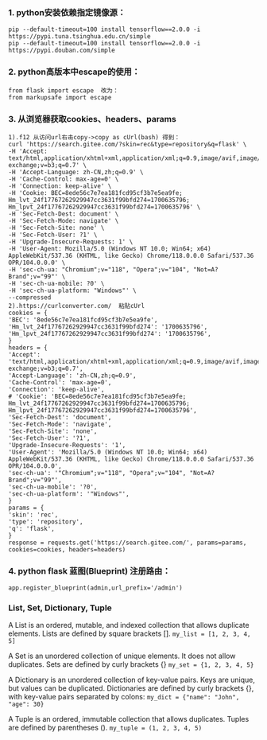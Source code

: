 ### 1. python安装依赖指定镜像源：
    pip --default-timeout=100 install tensorflow==2.0.0 -i https://pypi.tuna.tsinghua.edu.cn/simple
    pip --default-timeout=100 install tensorflow==2.0.0 -i https://pypi.douban.com/simple
### 2. python高版本中escape的使用：
    from flask import escape  改为：
    from markupsafe import escape
### 3. 从浏览器获取cookies、headers、params
    1).f12 从访问url右击copy->copy as cUrl(bash) 得到：
    curl 'https://search.gitee.com/?skin=rec&type=repository&q=flask' \
    -H 'Accept: text/html,application/xhtml+xml,application/xml;q=0.9,image/avif,image/webp,image/apng,*/*;q=0.8,application/signed-exchange;v=b3;q=0.7' \
    -H 'Accept-Language: zh-CN,zh;q=0.9' \
    -H 'Cache-Control: max-age=0' \
    -H 'Connection: keep-alive' \
    -H 'Cookie: BEC=8ede56c7e7ea181fcd95cf3b7e5ea9fe; Hm_lvt_24f17767262929947cc3631f99bfd274=1700635796; Hm_lpvt_24f17767262929947cc3631f99bfd274=1700635796' \
    -H 'Sec-Fetch-Dest: document' \
    -H 'Sec-Fetch-Mode: navigate' \
    -H 'Sec-Fetch-Site: none' \
    -H 'Sec-Fetch-User: ?1' \
    -H 'Upgrade-Insecure-Requests: 1' \
    -H 'User-Agent: Mozilla/5.0 (Windows NT 10.0; Win64; x64) AppleWebKit/537.36 (KHTML, like Gecko) Chrome/118.0.0.0 Safari/537.36 OPR/104.0.0.0' \
    -H 'sec-ch-ua: "Chromium";v="118", "Opera";v="104", "Not=A?Brand";v="99"' \
    -H 'sec-ch-ua-mobile: ?0' \
    -H 'sec-ch-ua-platform: "Windows"' \
    --compressed
    2).https://curlconverter.com/  粘贴cUrl
    cookies = {
    'BEC': '8ede56c7e7ea181fcd95cf3b7e5ea9fe',
    'Hm_lvt_24f17767262929947cc3631f99bfd274': '1700635796',
    'Hm_lpvt_24f17767262929947cc3631f99bfd274': '1700635796',
    }
    headers = {
    'Accept': 'text/html,application/xhtml+xml,application/xml;q=0.9,image/avif,image/webp,image/apng,*/*;q=0.8,application/signed-exchange;v=b3;q=0.7',
    'Accept-Language': 'zh-CN,zh;q=0.9',
    'Cache-Control': 'max-age=0',
    'Connection': 'keep-alive',
    # 'Cookie': 'BEC=8ede56c7e7ea181fcd95cf3b7e5ea9fe; Hm_lvt_24f17767262929947cc3631f99bfd274=1700635796; Hm_lpvt_24f17767262929947cc3631f99bfd274=1700635796',
    'Sec-Fetch-Dest': 'document',
    'Sec-Fetch-Mode': 'navigate',
    'Sec-Fetch-Site': 'none',
    'Sec-Fetch-User': '?1',
    'Upgrade-Insecure-Requests': '1',
    'User-Agent': 'Mozilla/5.0 (Windows NT 10.0; Win64; x64) AppleWebKit/537.36 (KHTML, like Gecko) Chrome/118.0.0.0 Safari/537.36 OPR/104.0.0.0',
    'sec-ch-ua': '"Chromium";v="118", "Opera";v="104", "Not=A?Brand";v="99"',
    'sec-ch-ua-mobile': '?0',
    'sec-ch-ua-platform': '"Windows"',
    }
    params = {
    'skin': 'rec',
    'type': 'repository',
    'q': 'flask',
    }
    response = requests.get('https://search.gitee.com/', params=params, cookies=cookies, headers=headers)
### 4. python flask 蓝图(Blueprint) 注册路由：
    app.register_blueprint(admin,url_prefix='/admin')

### List, Set, Dictionary, Tuple
A List is an ordered, mutable, and indexed collection that allows duplicate elements.
Lists are defined by square brackets [].
`my_list = [1, 2, 3, 4, 5]`

A Set is an unordered collection of unique elements. It does not allow duplicates.
Sets are defined by curly brackets {}
`my_set = {1, 2, 3, 4, 5}`

A Dictionary is an unordered collection of key-value pairs. Keys are unique, but values can be duplicated.
Dictionaries are defined by curly brackets {}, with key-value pairs separated by colons:
`my_dict = {"name": "John", "age": 30}`        

A Tuple is an ordered, immutable collection that allows duplicates.
Tuples are defined by parentheses ().
`my_tuple = (1, 2, 3, 4, 5)`